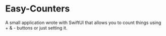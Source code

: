 # Easy-Counters
A small application wrote with SwiftUI that allows you to count things using + &amp; - buttons or just setting it.
